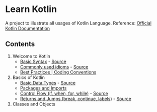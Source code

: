 # Learn Kotlin
A project to illustrate all usages of Kotlin Language. Reference: [Official Kotlin Documentation](https://kotlinlang.org/docs/reference/)

## Contents

1. Welcome to Kotlin
    - [Basic Syntax](https://kotlinlang.org/docs/reference/basic-syntax.html) - [Source](https://kotlinlang.org/docs/reference/basic-syntax.html)
    - [Commonly used idioms](https://kotlinlang.org/docs/reference/coding-conventions.html) - [Source](https://kotlinlang.org/docs/reference/idioms.html)
    - [Best Practices | Coding Conventions](https://kotlinlang.org/docs/reference/coding-conventions.html)
2. Basics of Kotlin
    - [Basic Data Types](https://github.com/Grandolf49/learn-kotlin/blob/master/src/example/kotlin/basics/DataTypes.kt) - [Source](https://kotlinlang.org/docs/reference/basic-types.html)
    - [Packages and Imports](https://kotlinlang.org/docs/reference/packages.html)
    - [Control Flow (if, when, for, while)](https://github.com/Grandolf49/learn-kotlin/blob/master/src/example/kotlin/basics/ControlFlow.kt) - [Source](https://github.com/Grandolf49/learn-kotlin/blob/master/src/example/kotlin/basics/ControlFlow.kt)
    - [Returns and Jumps (break, continue, labels)](https://github.com/Grandolf49/learn-kotlin/blob/master/src/example/kotlin/basics/ReturnsJumps.kt) - [Source](https://kotlinlang.org/docs/reference/returns.html)
3. Classes and Objects